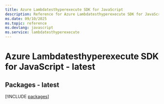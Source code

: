 ```yaml
---
title: Azure Lambdatesthyperexecute SDK for JavaScript
description: Reference for Azure Lambdatesthyperexecute SDK for JavaScript
ms.date: 09/10/2025
ms.topic: reference
ms.devlang: javascript
ms.service: lambdatesthyperexecute
---
```

# Azure Lambdatesthyperexecute SDK for JavaScript - latest
## Packages - latest
[!INCLUDE [packages](lambdatesthyperexecute-index.md)]